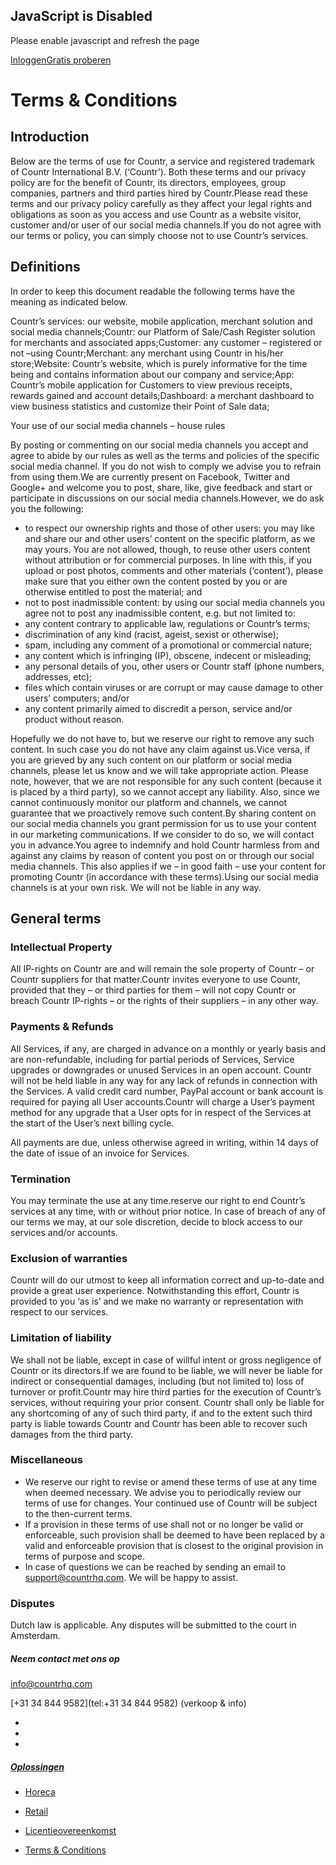 JavaScript is Disabled
----------------------

Please enable javascript and refresh the page

[](https://www.countrhq.com/)

[Inloggen](https://www.backoffice.countrhq.com/#/auth/login)[Gratis proberen](https://www.backoffice.countrhq.com/#/auth/sign-up)

Terms & Conditions
==================

Introduction
------------

Below are the terms of use for Countr, a service and registered trademark of Countr International B.V. (‘Countr’). Both these terms and our privacy policy are for the benefit of Countr, its directors, employees, group companies, partners and third parties hired by Countr.Please read these terms and our privacy policy carefully as they affect your legal rights and obligations as soon as you access and use Countr as a website visitor, customer and/or user of our social media channels.If you do not agree with our terms or policy, you can simply choose not to use Countr’s services.

Definitions
-----------

In order to keep this document readable the following terms have the meaning as indicated below.

Countr’s services: our website, mobile application, merchant solution and social media channels;Countr: our Platform of Sale/Cash Register solution for merchants and associated apps;Customer: any customer – registered or not –using Countr;Merchant: any merchant using Countr in his/her store;Website: Countr’s website, which is purely informative for the time being and contains information about our company and service;App: Countr’s mobile application for Customers to view previous receipts, rewards gained and account details;Dashboard: a merchant dashboard to view business statistics and customize their Point of Sale data;

Your use of our social media channels – house rules

By posting or commenting on our social media channels you accept and agree to abide by our rules as well as the terms and policies of the specific social media channel. If you do not wish to comply we advise you to refrain from using them.We are currently present on Facebook, Twitter and Google+ and welcome you to post, share, like, give feedback and start or participate in discussions on our social media channels.However, we do ask you the following:

* to respect our ownership rights and those of other users: you may like and share our and other users’ content on the specific platform, as we may yours. You are not allowed, though, to reuse other users content without attribution or for commercial purposes. In line with this, if you upload or post photos, comments and other materials (‘content’), please make sure that you either own the content posted by you or are otherwise entitled to post the material; and
* not to post inadmissible content: by using our social media channels you agree not to post any inadmissible content, e.g. but not limited to:
* any content contrary to applicable law, regulations or Countr’s terms;
* discrimination of any kind (racist, ageist, sexist or otherwise);
* spam, including any comment of a promotional or commercial nature;
* any content which is infringing (IP), obscene, indecent or misleading;
* any personal details of you, other users or Countr staff (phone numbers, addresses, etc);
* files which contain viruses or are corrupt or may cause damage to other users’ computers; and/or
* any content primarily aimed to discredit a person, service and/or product without reason.

Hopefully we do not have to, but we reserve our right to remove any such content. In such case you do not have any claim against us.Vice versa, if you are grieved by any such content on our platform or social media channels, please let us know and we will take appropriate action. Please note, however, that we are not responsible for any such content (because it is placed by a third party), so we cannot accept any liability. Also, since we cannot continuously monitor our platform and channels, we cannot guarantee that we proactively remove such content.By sharing content on our social media channels you grant permission for us to use your content in our marketing communications. If we consider to do so, we will contact you in advance.You agree to indemnify and hold Countr harmless from and against any claims by reason of content you post on or through our social media channels. This also applies if we – in good faith – use your content for promoting Countr (in accordance with these terms).Using our social media channels is at your own risk. We will not be liable in any way.

General terms
-------------

### Intellectual Property

All IP-rights on Countr are and will remain the sole property of Countr – or Countr suppliers for that matter.Countr invites everyone to use Countr, provided that they – or third parties for them – will not copy Countr or breach Countr IP-rights – or the rights of their suppliers – in any other way.

### Payments & Refunds

All Services, if any, are charged in advance on a monthly or yearly basis and are non-refundable, including for partial periods of Services, Service upgrades or downgrades or unused Services in an open account. Countr will not be held liable in any way for any lack of refunds in connection with the Services. A valid credit card number, PayPal account or bank account is required for paying all User accounts.Countr will charge a User’s payment method for any upgrade that a User opts for in respect of the Services at the start of the User’s next billing cycle.

All payments are due, unless otherwise agreed in writing, within 14 days of the date of issue of an invoice for Services.

### Termination

You may terminate the use at any time.reserve our right to end Countr’s services at any time, with or without prior notice. In case of breach of any of our terms we may, at our sole discretion, decide to block access to our services and/or accounts.

### Exclusion of warranties

Countr will do our utmost to keep all information correct and up-to-date and provide a great user experience. Notwithstanding this effort, Countr is provided to you ‘as is’ and we make no warranty or representation with respect to our services.

### Limitation of liability

We shall not be liable, except in case of willful intent or gross negligence of Countr or its directors.If we are found to be liable, we will never be liable for indirect or consequential damages, including (but not limited to) loss of turnover or profit.Countr may hire third parties for the execution of Countr’s services, without requiring your prior consent. Countr shall only be liable for any shortcoming of any of such third party, if and to the extent such third party is liable towards Countr and Countr has been able to recover such damages from the third party.

### Miscellaneous

* We reserve our right to revise or amend these terms of use at any time when deemed necessary. We advise you to periodically review our terms of use for changes. Your continued use of Countr will be subject to the then-current terms.
* If a provision in these terms of use shall not or no longer be valid or enforceable, such provision shall be deemed to have been replaced by a valid and enforceable provision that is closest to the original provision in terms of purpose and scope.
* In case of questions we can be reached by sending an email to support@countrhq.com. We will be happy to assist.

### Disputes

Dutch law is applicable. Any disputes will be submitted to the court in Amsterdam.

[](https://www.countrhq.com/)

##### Neem contact met ons op

[info@countrhq.com](mailto:info@countrhq.com)

[+31 34 844 9582](tel:+31 34 844 9582) (verkoop & info)

* [](https://www.facebook.com/countrhq)
* [](https://www.instagram.com/countrpos)
* [](https://twitter.com/CountrHQ)

##### [Oplossingen](https://www.countrhq.com/)

* [Horeca](https://www.countrhq.com/horeca)
* [Retail](https://www.countrhq.com/retail)

* [Licentieovereenkomst](https://www.countrhq.com/licentieovereenkomst)
* [Terms & Conditions](https://www.countrhq.com/terms-conditions)